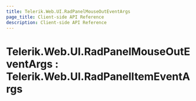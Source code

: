 ```yaml
---
title: Telerik.Web.UI.RadPanelMouseOutEventArgs
page_title: Client-side API Reference
description: Client-side API Reference
---
```


# Telerik.Web.UI.RadPanelMouseOutEventArgs : Telerik.Web.UI.RadPanelItemEventArgs
